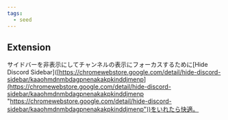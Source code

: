 ```yaml
---
tags:
  - seed
---
```

## Extension
サイドバーを非表示にしてチャンネルの表示にフォーカスするために[Hide Discord Sidebar]([https://chromewebstore.google.com/detail/hide-discord-sidebar/kaaohmdnmbdagpnenakakpkinddjmenp](https://chromewebstore.google.com/detail/hide-discord-sidebar/kaaohmdnmbdagpnenakakpkinddjmenp "https://chromewebstore.google.com/detail/hide-discord-sidebar/kaaohmdnmbdagpnenakakpkinddjmenp"))をいれたら快適。

